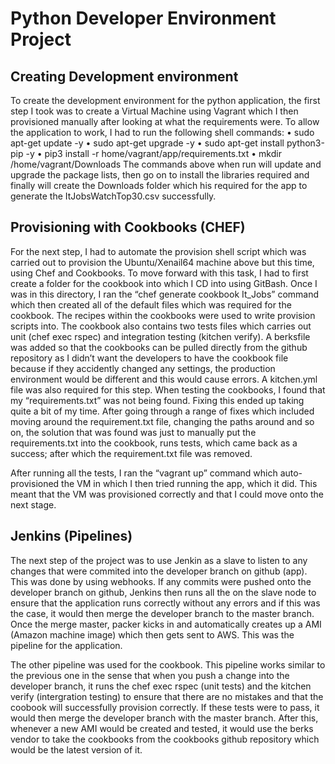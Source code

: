 # Python Developer Environment Project

## Creating Development environment

To create the development environment for the python application, the first step I took was to create a Virtual Machine using Vagrant
which I then provisioned manually after looking at what the requirements were. To allow the application to work, I had to run the 
following shell commands:
•	sudo apt-get update -y
•	sudo apt-get upgrade -y
•	sudo apt-get install python3-pip -y
•	pip3 install -r home/vagrant/app/requirements.txt
•	mkdir /home/vagrant/Downloads
The commands above when run will update and upgrade the package lists, then go on to install the libraries required and finally will 
create the Downloads folder which his required for the app to generate the ItJobsWatchTop30.csv successfully.

## Provisioning with Cookbooks (CHEF)

For the next step, I had to automate the provision shell script which was carried out to provision the 
Ubuntu/Xenail64 machine above but this time, using Chef and Cookbooks. To move forward with this task, I had to first create a folder 
for the cookbook into which I CD into using GitBash. Once I was in this directory, I ran the “chef generate cookbook It_Jobs” command
which then created all of the default files which was required for the cookbook. The recipes within the cookbooks were used to write 
provision scripts into. The cookbook also contains two tests files which carries out unit (chef exec rspec) and integration testing 
(kitchen verify). A berksfile was added so that the cookbooks can be pulled directly from the github repository as I didn’t want the 
developers to have the cookbook file because if they accidently changed any settings, the production environment would be different and 
this would cause errors. A kitchen.yml file was also required for this step. When testing the cookbooks, I found that my 
“requirements.txt” was not being found. Fixing this ended up taking quite a bit of my time. After going through a range of fixes which
included moving around the requirement.txt file, changing the paths around and so on, the solution that was found was just to manually 
put the requirements.txt into the cookbook, runs tests, which came back as a success; after which the requirement.txt file was removed.

After running all the tests, I ran the “vagrant up” command which auto-provisioned the VM in which I then tried running the app, which 
it did. This meant that the VM was provisioned correctly and that I could move onto the next stage. 

## Jenkins (Pipelines)

The next step of the project was to use Jenkin as a slave to listen to any changes that were commited into the developer branch on 
github (app). This was done by using webhooks. If any commits were pushed onto the developer branch on github, Jenkins then runs all 
the  on the slave node to ensure that the application runs correctly without any errors and if this was the case, it would then merge 
the developer branch to the master branch. Once the merge master, packer kicks in and automatically creates up a AMI
(Amazon machine image) which then gets sent to AWS. This was the pipeline for the application.

The other pipeline was used for the cookbook. This pipeline works similar to the previous one in the sense that when you push a change
into the developer branch, it runs the chef exec rspec (unit tests) and the kitchen verify (intergration testing) to ensure that there 
are no mistakes and that the coobook will successfully provision correctly. If these tests were to pass, it would then merge the 
developer branch with the master branch. After this, whenever a new AMI would be created and tested, it would use the berks vendor 
to take the cookbooks from the cookbooks github repository which would be the latest version of it.
